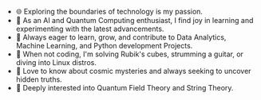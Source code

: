 - 🌐 Exploring the boundaries of technology is my passion.
- 🧠 As an AI and Quantum Computing enthusiast, I find joy in learning and experimenting with the latest advancements.
- 🌱 Always eager to learn, grow, and contribute to Data Analytics, Machine Learning, and Python development Projects.
- 🎸 When not coding, I'm solving Rubik's cubes, strumming a guitar, or diving into Linux distros.
- 🌌 Love to know about cosmic mysteries and always seeking to uncover hidden truths.
- 🔭 Deeply interested into Quantum Field Theory and String Theory.

<!---
aritrapromact/aritrapromact is a ✨ special ✨ repository because its `README.md` (this file) appears on your GitHub profile.
You can click the Preview link to take a look at your changes.
--->
